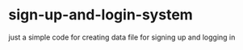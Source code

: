# sign-up-and-login-system
just a simple code for creating data file for signing up and logging in 
